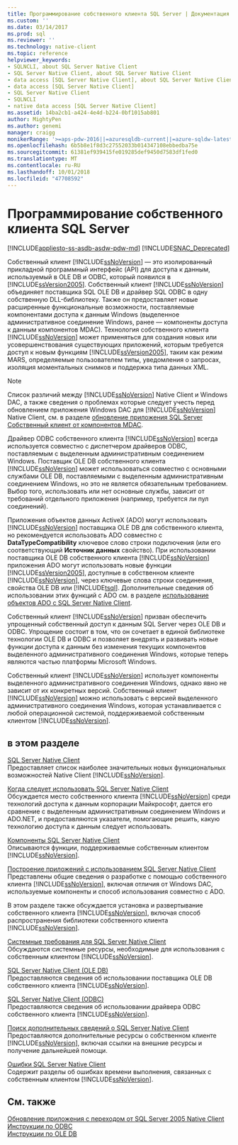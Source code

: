 ```yaml
---
title: Программирование собственного клиента SQL Server | Документация Майкрософт
ms.custom: ''
ms.date: 03/14/2017
ms.prod: sql
ms.reviewer: ''
ms.technology: native-client
ms.topic: reference
helpviewer_keywords:
- SQLNCLI, about SQL Server Native Client
- SQL Server Native Client, about SQL Server Native Client
- data access [SQL Server Native Client], about SQL Server Native Client
- data access [SQL Server Native Client]
- SQL Server Native Client
- SQLNCLI
- native data access [SQL Server Native Client]
ms.assetid: 14ba2cb1-a424-4e4d-b224-0bf1015ab801
author: MightyPen
ms.author: genemi
manager: craigg
monikerRange: '>=aps-pdw-2016||=azuresqldb-current||=azure-sqldw-latest||>=sql-server-2016||=sqlallproducts-allversions||>=sql-server-linux-2017||=azuresqldb-mi-current'
ms.openlocfilehash: 6b5b8e1f8d3c27552033b014347108ebbedba75e
ms.sourcegitcommit: 61381ef939415fe019285def9450d7583df1fed0
ms.translationtype: MT
ms.contentlocale: ru-RU
ms.lasthandoff: 10/01/2018
ms.locfileid: "47708592"
---
```

# <a name="sql-server-native-client-programming"></a>Программирование собственного клиента SQL Server
[!INCLUDE[appliesto-ss-asdb-asdw-pdw-md](../../includes/appliesto-ss-asdb-asdw-pdw-md.md)]
[!INCLUDE[SNAC_Deprecated](../../includes/snac-deprecated.md)]

  Собственный клиент [!INCLUDE[ssNoVersion](../../includes/ssnoversion-md.md)] — это изолированный прикладной программный интерфейс (API) для доступа к данным, используемый в OLE DB и ODBC, который появился в [!INCLUDE[ssVersion2005](../../includes/ssversion2005-md.md)]. Собственный клиент [!INCLUDE[ssNoVersion](../../includes/ssnoversion-md.md)] объединяет поставщика SQL OLE DB и драйвер SQL ODBC в одну собственную DLL-библиотеку. Также он предоставляет новые расширенные функциональные возможности, поставляемые компонентами доступа к данным Windows (выделенное административное соединение Windows, ранее — компоненты доступа к данным компонентов MDAC). Технология собственного клиента [!INCLUDE[ssNoVersion](../../includes/ssnoversion-md.md)] может применяться для создания новых или усовершенствования существующих приложений, которым требуется доступ к новым функциям [!INCLUDE[ssVersion2005](../../includes/ssversion2005-md.md)], таким как режим MARS, определяемые пользователем типы, уведомления о запросах, изоляция моментальных снимков и поддержка типа данных XML.  
  
> [!NOTE]  
>  Список различий между [!INCLUDE[ssNoVersion](../../includes/ssnoversion-md.md)] Native Client и Windows DAC, а также сведения о проблемах которые следует учесть перед обновлением приложения Windows DAC для [!INCLUDE[ssNoVersion](../../includes/ssnoversion-md.md)] Native Client, см. в разделе [обновление приложения SQL Server Собственный клиент от компонентов MDAC](../../relational-databases/native-client/applications/updating-an-application-to-sql-server-native-client-from-mdac.md).  
  
 Драйвер ODBC собственного клиента [!INCLUDE[ssNoVersion](../../includes/ssnoversion-md.md)] всегда используется совместно с диспетчером драйверов ODBC, поставляемым с выделенным административным соединением Windows. Поставщик OLE DB собственного клиента [!INCLUDE[ssNoVersion](../../includes/ssnoversion-md.md)] может использоваться совместно с основными службами OLE DB, поставляемыми с выделенным административным соединением Windows, но это не является обязательным требованием. Выбор того, использовать или нет основные службы, зависит от требований отдельного приложения (например, требуется ли пул соединений).  
  
 Приложения объектов данных ActiveX (ADO) могут использовать [!INCLUDE[ssNoVersion](../../includes/ssnoversion-md.md)] поставщика OLE DB для собственного клиента, но рекомендуется использовать ADO совместно с **DataTypeCompatibility** ключевое слово строки подключения (или его соответствующий  **Источник данных** свойство). При использовании поставщика OLE DB собственного клиента [!INCLUDE[ssNoVersion](../../includes/ssnoversion-md.md)] приложения ADO могут использовать новые функции [!INCLUDE[ssVersion2005](../../includes/ssversion2005-md.md)], доступные в собственном клиенте [!INCLUDE[ssNoVersion](../../includes/ssnoversion-md.md)], через ключевые слова строки соединения, свойства OLE DB или [!INCLUDE[tsql](../../includes/tsql-md.md)]. Дополнительные сведения об использовании этих функций с ADO см. в разделе [использование объектов ADO с SQL Server Native Client](../../relational-databases/native-client/applications/using-ado-with-sql-server-native-client.md).  
  
 Собственный клиент [!INCLUDE[ssNoVersion](../../includes/ssnoversion-md.md)] призван обеспечить упрощенный собственный доступ к данным SQL Server через OLE DB и ODBC. Упрощение состоит в том, что он сочетает в единой библиотеке технологии OLE DB и ODBC и позволяет внедрять и развивать новые функции доступа к данным без изменения текущих компонентов выделенного административного соединения Windows, которые теперь являются частью платформы Microsoft Windows.  
  
 Собственный клиент [!INCLUDE[ssNoVersion](../../includes/ssnoversion-md.md)] использует компоненты выделенного административного соединения Windows, однако явно не зависит от их конкретных версий. Собственный клиент [!INCLUDE[ssNoVersion](../../includes/ssnoversion-md.md)] можно использовать с версией выделенного административного соединения Windows, которая устанавливается с любой операционной системой, поддерживаемой собственным клиентом [!INCLUDE[ssNoVersion](../../includes/ssnoversion-md.md)].  
  
## <a name="in-this-section"></a>в этом разделе  
 [SQL Server Native Client](../../relational-databases/native-client/sql-server-native-client.md)  
 Предоставляет список наиболее значительных новых функциональных возможностей Native Client [!INCLUDE[ssNoVersion](../../includes/ssnoversion-md.md)].  
  
 [Когда следует использовать SQL Server Native Client](../../relational-databases/native-client/when-to-use-sql-server-native-client.md)  
 Обсуждается место собственного клиента [!INCLUDE[ssNoVersion](../../includes/ssnoversion-md.md)] среди технологий доступа к данным корпорации Майкрософт, дается его сравнение с выделенным административным соединением Windows и ADO.NET, и предоставляются указатели, помогающие решить, какую технологию доступа к данным следует использовать.  
  
 [Компоненты SQL Server Native Client](../../relational-databases/native-client/features/sql-server-native-client-features.md)  
 Описываются функции, поддерживаемые собственным клиентом [!INCLUDE[ssNoVersion](../../includes/ssnoversion-md.md)].  
  
 [Построение приложений с использованием SQL Server Native Client](../../relational-databases/native-client/applications/building-applications-with-sql-server-native-client.md)  
 Представлены общие сведения о разработке с помощью собственного клиента [!INCLUDE[ssNoVersion](../../includes/ssnoversion-md.md)], включая отличия от Windows DAC, используемые компоненты и способ использования совместно с ADO.  
  
 В этом разделе также обсуждается установка и развертывание собственного клиента [!INCLUDE[ssNoVersion](../../includes/ssnoversion-md.md)], включая способ распространения библиотеки собственного клиента [!INCLUDE[ssNoVersion](../../includes/ssnoversion-md.md)].  
  
 [Системные требования для SQL Server Native Client](../../relational-databases/native-client/system-requirements-for-sql-server-native-client.md)  
 Обсуждаются системные ресурсы, необходимые для использования с собственным клиентом [!INCLUDE[ssNoVersion](../../includes/ssnoversion-md.md)].  
  
 [SQL Server Native Client (OLE DB)](../../relational-databases/native-client/ole-db/sql-server-native-client-ole-db.md)  
 Предоставляются сведения об использовании поставщика OLE DB собственного клиента [!INCLUDE[ssNoVersion](../../includes/ssnoversion-md.md)].  
  
 [SQL Server Native Client (ODBC)](../../relational-databases/native-client/odbc/sql-server-native-client-odbc.md)  
 Предоставляются сведения об использовании драйвера ODBC собственного клиента [!INCLUDE[ssNoVersion](../../includes/ssnoversion-md.md)].  
  
 [Поиск дополнительных сведений о SQL Server Native Client](../../relational-databases/native-client/finding-more-sql-server-native-client-information.md)  
 Предоставляются дополнительные ресурсы о собственном клиенте [!INCLUDE[ssNoVersion](../../includes/ssnoversion-md.md)], включая ссылки на внешние ресурсы и получение дальнейшей помощи.  
  
 [Ошибки SQL Server Native Client](http://msdn.microsoft.com/library/ebd0e9a8-5fe5-4b15-9a44-2f131a13c186)  
 Содержит разделы об ошибках времени выполнения, связанных с собственным клиентом [!INCLUDE[ssNoVersion](../../includes/ssnoversion-md.md)].  
  
## <a name="see-also"></a>См. также  
 [Обновление приложения с переходом от SQL Server 2005 Native Client](../../relational-databases/native-client/applications/updating-an-application-from-sql-server-2005-native-client.md)   
 [Инструкции по ODBC](../../relational-databases/native-client-odbc-how-to/odbc-how-to-topics.md)   
 [Инструкции по OLE DB](../../relational-databases/native-client-ole-db-how-to/ole-db-how-to-topics.md)  
  
  
